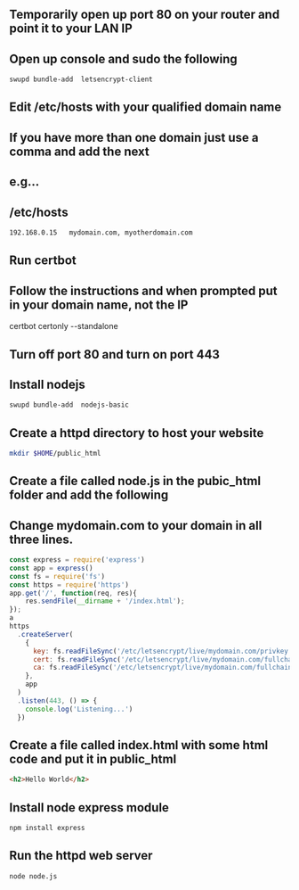 ## Temporarily open up port 80 on your router and point it to your LAN IP 

## Open up console and sudo the following
```bash
swupd bundle-add  letsencrypt-client
```
## Edit /etc/hosts with your qualified domain name
## If you have more than one domain just use a comma and add the next
## e.g...

## /etc/hosts
```bash
192.168.0.15   mydomain.com, myotherdomain.com
```

## Run certbot
## Follow the instructions and when prompted put in your domain name, not the IP 
certbot certonly --standalone

## Turn off port 80 and turn on port 443

## Install nodejs
```bash
swupd bundle-add  nodejs-basic
```
## Create a httpd directory to host your website
```bash
mkdir $HOME/public_html
```
## Create a file called node.js in the pubic_html folder and add the following
## Change mydomain.com to your domain in all three lines.

```js
const express = require('express')
const app = express()
const fs = require('fs')
const https = require('https')
app.get('/', function(req, res){
    res.sendFile(__dirname + '/index.html');
});
a
https
  .createServer(
    {
      key: fs.readFileSync('/etc/letsencrypt/live/mydomain.com/privkey.pem'),
      cert: fs.readFileSync('/etc/letsencrypt/live/mydomain.com/fullchain.pem'),
      ca: fs.readFileSync('/etc/letsencrypt/live/mydomain.com/fullchain.pem'),
    },
    app
  )
  .listen(443, () => {
    console.log('Listening...')
  })
```  

## Create a file called index.html with some html code and put it in public_html
```html
<h2>Hello World</h2>
```

## Install node express module
```bash
npm install express
```

## Run the httpd web server
```bash
node node.js
```


